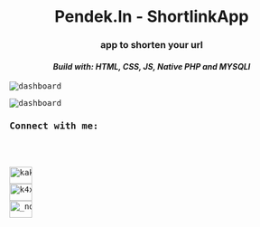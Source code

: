 <h1 align="center">Pendek.In - ShortlinkApp<sup></sup></h1>
<h3 align="center">app to shorten your url</h3>
<h4 align="center"><i>Build with: HTML, CSS, JS, Native PHP and MYSQLI</i></h4>
<pre>
<img src="https://raw.githubusercontent.com/km-dev12/workshop-smk/main/screenshoot/1.png" alt="dashboard"</img>
</pre>
<pre>
<img src="https://raw.githubusercontent.com/km-dev12/workshop-smk/main/screenshoot/2.png" alt="dashboard"</img>
<h3 align="left">Connect with me:</h3>
<p align="left">
<a href="https://twitter.com/kakamaulanaa1" target="blank"><img align="center" src="https://raw.githubusercontent.com/rahuldkjain/github-profile-readme-generator/master/src/images/icons/Social/twitter.svg" alt="kakamaulanaa1" height="30" width="40" /></a>
<a href="https://fb.com/k4xc0d3" target="blank"><img align="center" src="https://raw.githubusercontent.com/rahuldkjain/github-profile-readme-generator/master/src/images/icons/Social/facebook.svg" alt="k4xc0d3" height="30" width="40" /></a>
<a href="https://instagram.com/_not.null" target="blank"><img align="center" src="https://raw.githubusercontent.com/rahuldkjain/github-profile-readme-generator/master/src/images/icons/Social/instagram.svg" alt="_not.null" height="30" width="40" /></a>
</p>
